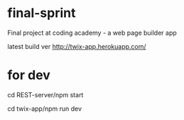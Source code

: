 # final-sprint
Final project at coding academy - a web page builder app

latest build ver http://twix-app.herokuapp.com/

# for dev
cd REST-server/npm start

cd twix-app/npm run dev
